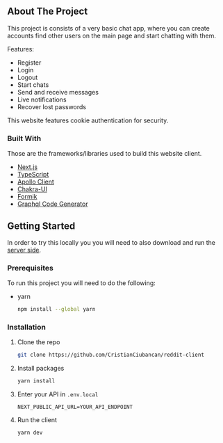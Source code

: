 <!-- ABOUT THE PROJECT -->
## About The Project

This project is consists of a very basic chat app, where you can create accounts find other users on the main page and start chatting with them.

Features:
* Register
* Login
* Logout
* Start chats
* Send and receive messages
* Live notifications
* Recover lost passwords

This website features cookie authentication for security.



### Built With

Those are the frameworks/libraries used to build this website client.

* [Next.js](https://nextjs.org/)
* [TypeScript](https://www.typescriptlang.org/)
* [Apollo Client](https://www.apollographql.com/docs/react/)
* [Chakra-UI](https://chakra-ui.com/)
* [Formik](https://formik.org/)
* [Graphql Code Generator](https://www.graphql-code-generator.com/)



<!-- GETTING STARTED -->
## Getting Started

In order to try this locally you you will need to also download and run the [server side](https://github.com/CristianCiubancan/chat-server).

### Prerequisites

To run this project you will need to do the following:
* yarn
  ```sh
  npm install --global yarn
  ```

### Installation

1. Clone the repo
   ```sh
   git clone https://github.com/CristianCiubancan/reddit-client
   ```
2. Install packages
   ```sh
   yarn install
   ```
3. Enter your API in `.env.local`
   ```.env.local
   NEXT_PUBLIC_API_URL=YOUR_API_ENDPOINT
   ```
4. Run the client
   ```sh
   yarn dev
   ```
